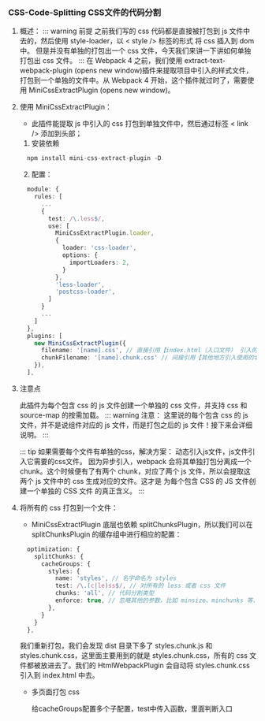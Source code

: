 ### CSS-Code-Splitting CSS文件的代码分割
  1. 概述：
      ::: warning 前提
      之前我们写的 css 代码都是直接被打包到 js 文件中去的，然后使用 style-loader，以 < style /> 标签的形式 将 css 插入到 dom 中。
      但是并没有单独的打包出一个 css 文件，今天我们来讲一下讲如何单独打包出 css 文件。
      :::
      在 Webpack 4 之前，我们使用 extract-text-webpack-plugin (opens new window)插件来提取项目中引入的样式文件，打包到一个单独的文件中。从 Webpack 4 开始，这个插件就过时了，需要使用 MiniCssExtractPlugin (opens new window)。

  2. 使用 MiniCssExtractPlugin：
      * 此插件能提取 js 中引入的 css 打包到单独文件中，然后通过标签 < link /> 添加到头部；
      1. 安装依赖
      ```ts
        npm install mini-css-extract-plugin -D
      ```
      2. 配置： 
      ```ts 
        module: {
          rules: [
            ...
            {
              test: /\.less$/,
              use: [
                MiniCssExtractPlugin.loader,
                {
                  loader: 'css-loader',
                  options: {
                    importLoaders: 2,
                  }
                },
                'less-loader',
                'postcss-loader',
              ]
            }
            ...
          ]
        },
        plugins: [
          new MiniCssExtractPlugin({
            filename: '[name].css', // 直接引用【index.html（入口文件） 引入的名字】
            chunkFilename: '[name].chunk.css' // 间接引用【其他地方引入使用的名字】
          }),
        ], 
      ```

  3. 注意点

      此插件为每个包含 css 的 js 文件创建一个单独的 css 文件，并支持 css 和 source-map 的按需加载。
      ::: warning 注意：
      这里说的每个包含 css 的 js 文件，并不是说组件对应的 js 文件，而是打包之后的 js 文件！接下来会详细说明。
      :::

      ::: tip 如果需要每个文件有单独的css，解决方案：
        动态引入js文件，js文件引入它需要的css文件。
        因为异步引入，webpack 会将其单独打包分离成一个 chunk。这个时候便有了有两个 chunk，对应了两个 js 文件，所以会提取这两个 js 文件中的 css 生成对应的文件。这才是 为每个包含 CSS 的 JS 文件创建一个单独的 CSS 文件 的真正含义。 
      :::

  4. 将所有的 css 打包到一个文件：

      * MiniCssExtractPlugin 底层也依赖 splitChunksPlugin，所以我们可以在 splitChunksPlugin 的缓存组中进行相应的配置：
      ```ts 
        optimization: {
          splitChunks: {
            cacheGroups: {
              styles: {
                name: 'styles', // 名字命名为 styles
                test: /\.(c|le)ss$/, // 对所有的 less 或者 css 文件
                chunks: 'all', // 代码分割类型
                enforce: true, // 忽略其他的参数，比如 minsize、minchunks 等，只要是样式文件就去做代码的拆分
              },
            }
          }
        }, 
      ```
      我们重新打包，我们会发现 dist 目录下多了 styles.chunk.js 和 styles.chunk.css，这里面主要用到的就是 styles.chunk.css，所有的 css 文件都被放进去了。我们的 HtmlWebpackPlugin 会自动将 styles.chunk.css 引入到 index.html 中去。

      * 多页面打包 css

          给cacheGroups配置多个子配置，test中传入函数，里面判断入口
